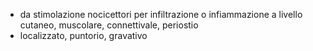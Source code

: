 - da stimolazione nocicettori per infiltrazione o infiammazione a livello cutaneo, muscolare, connettivale, periostio
- localizzato, puntorio, gravativo
